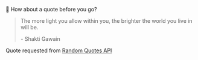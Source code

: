 📣 How about a quote before you go?

> The more light you allow within you, the brighter the world you live in will be.
>
> <p>- Shakti Gawain</p>

Quote requested from [Random Quotes API](https://github.com/lukePeavey/quotable)
